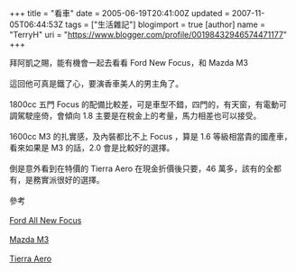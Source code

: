 +++
title = "看車"
date = 2005-06-19T20:41:00Z
updated = 2007-11-05T06:44:53Z
tags = ["生活雜記"]
blogimport = true 
[author]
	name = "TerryH"
	uri = "https://www.blogger.com/profile/00198432946574471177"
+++

拜阿凱之賜，能有機會一起去看看 Ford New Focus，和 Mazda M3<br /><br />這回他可真是鐵了心，要演香車美人的男主角了。<br /><br />1800cc 五門 Focus 的配備比較差，可是車型不錯，四門的，有天窗，有電動可調駕駛座倚，會傾向 1.8 主要是在稅金上的考量，馬力相差也可以接受。<br /><br />1600cc M3 的扎實感，及內裝都比不上 Focus ，算是 1.6 等級相當貴的國產車，看來如果是 M3 的話，2.0 會是比較好的選擇。<br /><br />倒是意外看到在特價的 Tierra Aero 在現金折價後只要，46 萬多，該有的全都有，是務實派很好的選擇。<br /><br />參考<br /><br /><a href="http://www.myfocus.com.tw/">Ford All New Focus</a><br /><br /><a href="http://www.mazda.com.tw/">Mazda M3</a><br /><br /><a href="http://www.ford.com.tw/tierra_AERO_1.6/">Tierra Aero</a>
